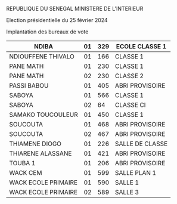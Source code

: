 REPUBLIQUE DU SENEGAL MINISTERE DE L'INTERIEUR

Election présidentielle du 25 février 2024

Implantation des bureaux de vote

| NDIBA | 01 | 329 | ECOLE CLASSE 1 |
| - | - | - | - |
| NDIOUFFENE THIVALO | 01 | 166 | CLASSE 1 |
| PANE MATH | 01 | 230 | CLASSE 1 |
| PANE MATH | 02 | 230 | CLASSE 2 |
| PASSI BABOU | 01 | 405 | ABRI PROVISOIRE |
| SABOYA | 01 | 566 | CLASSE 1 |
| SABOYA | 02 | 64 | CLASSE CI |
| SAMAKO TOUCOULEUR | 01 | 450 | CLASSE 1 |
| SOUCOUTA | 01 | 468 | ABRI PROVISOIRE |
| SOUCOUTA | 02 | 467 | ABRI PROVISOIRE |
| THIAMENE DIOGO | 01 | 226 | SALLE DE CLASSE |
| THIARENE ALASSANE | 01 | 421 | ABRI PROVISOIRE |
| TOUBA 1 | 01 | 206 | ABRI PROVISOIRE |
| WACK CEM | 01 | 599 | SALLE PLAN 1 |
| WACK ECOLE PRIMAIRE | 01 | 590 | SALLE 1 |
| WACK ECOLE PRIMAIRE | 02 | 589 | SALLE 3 |

<!-- PageNumber="19/19" -->
